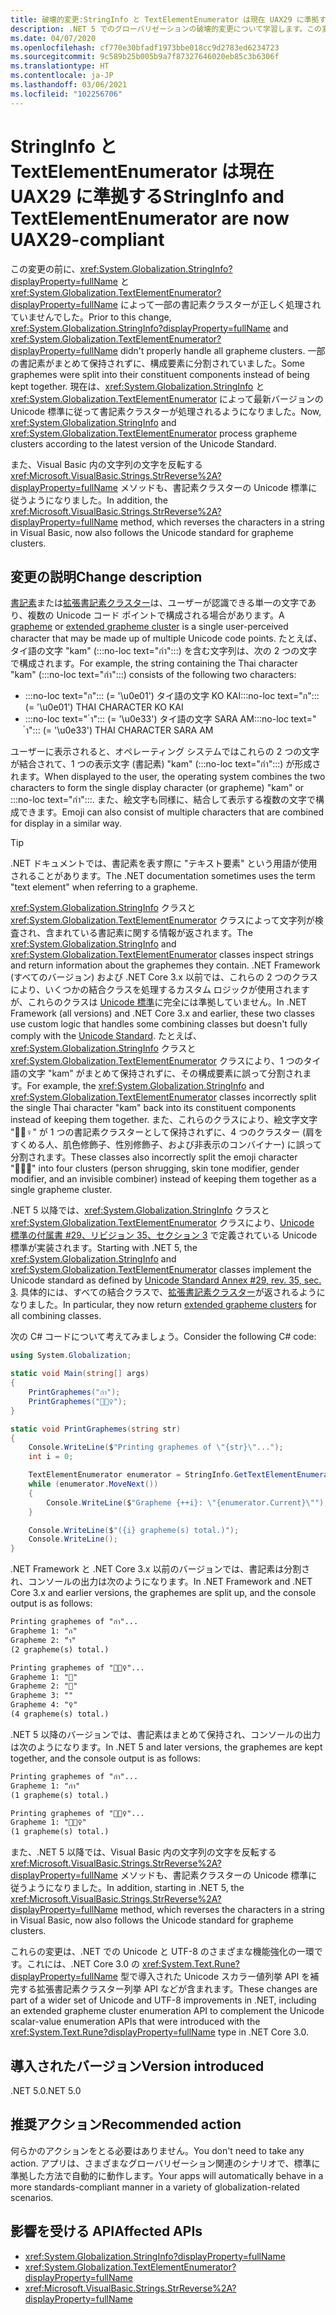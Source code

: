 ```yaml
---
title: 破壊的変更:StringInfo と TextElementEnumerator は現在 UAX29 に準拠する
description: .NET 5 でのグローバリゼーションの破壊的変更について学習します。この変更後、StringInfo と TextElementEnumerator により、最新バージョンの Unicode 標準に従って書記素クラスターが処理されるようになりました。
ms.date: 04/07/2020
ms.openlocfilehash: cf770e30bfadf1973bbe018cc9d2783ed6234723
ms.sourcegitcommit: 9c589b25b005b9a7f87327646020eb85c3b6306f
ms.translationtype: HT
ms.contentlocale: ja-JP
ms.lasthandoff: 03/06/2021
ms.locfileid: "102256706"
---
```

# <a name="stringinfo-and-textelementenumerator-are-now-uax29-compliant"></a><span data-ttu-id="a8c2b-103">StringInfo と TextElementEnumerator は現在 UAX29 に準拠する</span><span class="sxs-lookup"><span data-stu-id="a8c2b-103">StringInfo and TextElementEnumerator are now UAX29-compliant</span></span>

<span data-ttu-id="a8c2b-104">この変更の前に、<xref:System.Globalization.StringInfo?displayProperty=fullName> と <xref:System.Globalization.TextElementEnumerator?displayProperty=fullName> によって一部の書記素クラスターが正しく処理されていませんでした。</span><span class="sxs-lookup"><span data-stu-id="a8c2b-104">Prior to this change, <xref:System.Globalization.StringInfo?displayProperty=fullName> and <xref:System.Globalization.TextElementEnumerator?displayProperty=fullName> didn't properly handle all grapheme clusters.</span></span> <span data-ttu-id="a8c2b-105">一部の書記素がまとめて保持されずに、構成要素に分割されていました。</span><span class="sxs-lookup"><span data-stu-id="a8c2b-105">Some graphemes were split into their constituent components instead of being kept together.</span></span> <span data-ttu-id="a8c2b-106">現在は、<xref:System.Globalization.StringInfo> と <xref:System.Globalization.TextElementEnumerator> によって最新バージョンの Unicode 標準に従って書記素クラスターが処理されるようになりました。</span><span class="sxs-lookup"><span data-stu-id="a8c2b-106">Now, <xref:System.Globalization.StringInfo> and <xref:System.Globalization.TextElementEnumerator> process grapheme clusters according to the latest version of the Unicode Standard.</span></span>

<span data-ttu-id="a8c2b-107">また、Visual Basic 内の文字列の文字を反転する <xref:Microsoft.VisualBasic.Strings.StrReverse%2A?displayProperty=fullName> メソッドも、書記素クラスターの Unicode 標準に従うようになりました。</span><span class="sxs-lookup"><span data-stu-id="a8c2b-107">In addition, the <xref:Microsoft.VisualBasic.Strings.StrReverse%2A?displayProperty=fullName> method, which reverses the characters in a string in Visual Basic, now also follows the Unicode standard for grapheme clusters.</span></span>

## <a name="change-description"></a><span data-ttu-id="a8c2b-108">変更の説明</span><span class="sxs-lookup"><span data-stu-id="a8c2b-108">Change description</span></span>

<span data-ttu-id="a8c2b-109">[書記素](https://www.unicode.org/glossary/#grapheme)または[拡張書記素クラスター](https://www.unicode.org/glossary/#extended_grapheme_cluster)は、ユーザーが認識できる単一の文字であり、複数の Unicode コード ポイントで構成される場合があります。</span><span class="sxs-lookup"><span data-stu-id="a8c2b-109">A [grapheme](https://www.unicode.org/glossary/#grapheme) or [extended grapheme cluster](https://www.unicode.org/glossary/#extended_grapheme_cluster) is a single user-perceived character that may be made up of multiple Unicode code points.</span></span> <span data-ttu-id="a8c2b-110">たとえば、タイ語の文字 "kam" (:::no-loc text="กำ":::) を含む文字列は、次の 2 つの文字で構成されます。</span><span class="sxs-lookup"><span data-stu-id="a8c2b-110">For example, the string containing the Thai character "kam" (:::no-loc text="กำ":::) consists of the following two characters:</span></span>

- <span data-ttu-id="a8c2b-111">:::no-loc text="ก"::: (= '\u0e01') タイ語の文字 KO KAI</span><span class="sxs-lookup"><span data-stu-id="a8c2b-111">:::no-loc text="ก"::: (= '\u0e01') THAI CHARACTER KO KAI</span></span>
- <span data-ttu-id="a8c2b-112">:::no-loc text=" ำ"::: (= '\u0e33') タイ語の文字 SARA AM</span><span class="sxs-lookup"><span data-stu-id="a8c2b-112">:::no-loc text=" ำ"::: (= '\u0e33') THAI CHARACTER SARA AM</span></span>

<span data-ttu-id="a8c2b-113">ユーザーに表示されると、オペレーティング システムではこれらの 2 つの文字が結合されて、1 つの表示文字 (書記素) "kam" (:::no-loc text="กำ":::) が形成されます。</span><span class="sxs-lookup"><span data-stu-id="a8c2b-113">When displayed to the user, the operating system combines the two characters to form the single display character (or grapheme) "kam" or :::no-loc text="กำ":::.</span></span> <span data-ttu-id="a8c2b-114">また、絵文字も同様に、結合して表示する複数の文字で構成できます。</span><span class="sxs-lookup"><span data-stu-id="a8c2b-114">Emoji can also consist of multiple characters that are combined for display in a similar way.</span></span>

> [!TIP]
> <span data-ttu-id="a8c2b-115">.NET ドキュメントでは、書記素を表す際に "テキスト要素" という用語が使用されることがあります。</span><span class="sxs-lookup"><span data-stu-id="a8c2b-115">The .NET documentation sometimes uses the term "text element" when referring to a grapheme.</span></span>

<span data-ttu-id="a8c2b-116"><xref:System.Globalization.StringInfo> クラスと <xref:System.Globalization.TextElementEnumerator> クラスによって文字列が検査され、含まれている書記素に関する情報が返されます。</span><span class="sxs-lookup"><span data-stu-id="a8c2b-116">The <xref:System.Globalization.StringInfo> and <xref:System.Globalization.TextElementEnumerator> classes inspect strings and return information about the graphemes they contain.</span></span> <span data-ttu-id="a8c2b-117">.NET Framework (すべてのバージョン) および .NET Core 3.x 以前では、これらの 2 つのクラスにより、いくつかの結合クラスを処理するカスタム ロジックが使用されますが、これらのクラスは [Unicode 標準](https://www.unicode.org/reports/tr29/tr29-35.html#Grapheme_Cluster_Boundaries)に完全には準拠していません。</span><span class="sxs-lookup"><span data-stu-id="a8c2b-117">In .NET Framework (all versions) and .NET Core 3.x and earlier, these two classes use custom logic that handles some combining classes but doesn't fully comply with the [Unicode Standard](https://www.unicode.org/reports/tr29/tr29-35.html#Grapheme_Cluster_Boundaries).</span></span> <span data-ttu-id="a8c2b-118">たとえば、<xref:System.Globalization.StringInfo> クラスと <xref:System.Globalization.TextElementEnumerator> クラスにより、1 つのタイ語の文字 "kam" がまとめて保持されずに、その構成要素に誤って分割されます。</span><span class="sxs-lookup"><span data-stu-id="a8c2b-118">For example, the <xref:System.Globalization.StringInfo> and <xref:System.Globalization.TextElementEnumerator> classes incorrectly split the single Thai character "kam" back into its constituent components instead of keeping them together.</span></span> <span data-ttu-id="a8c2b-119">また、これらのクラスにより、絵文字文字 "🤷🏽♀️" が 1 つの書記素クラスターとして保持されずに、4 つのクラスター (肩をすくめる人、肌色修飾子、性別修飾子、および非表示のコンバイナー) に誤って分割されます。</span><span class="sxs-lookup"><span data-stu-id="a8c2b-119">These classes also incorrectly split the emoji character "🤷🏽‍♀️" into four clusters (person shrugging, skin tone modifier, gender modifier, and an invisible combiner) instead of keeping them together as a single grapheme cluster.</span></span>

<span data-ttu-id="a8c2b-120">.NET 5 以降では、<xref:System.Globalization.StringInfo> クラスと <xref:System.Globalization.TextElementEnumerator> クラスにより、[Unicode 標準の付属書 \#29、リビジョン 35、セクション 3](https://www.unicode.org/reports/tr29/tr29-35.html) で定義されている Unicode 標準が実装されます。</span><span class="sxs-lookup"><span data-stu-id="a8c2b-120">Starting with .NET 5, the <xref:System.Globalization.StringInfo> and <xref:System.Globalization.TextElementEnumerator> classes implement the Unicode standard as defined by [Unicode Standard Annex \#29, rev. 35, sec. 3](https://www.unicode.org/reports/tr29/tr29-35.html).</span></span> <span data-ttu-id="a8c2b-121">具体的には、すべての結合クラスで、[拡張書記素クラスター](https://www.unicode.org/glossary/#extended_grapheme_cluster)が返されるようになりました。</span><span class="sxs-lookup"><span data-stu-id="a8c2b-121">In particular, they now return [extended grapheme clusters](https://www.unicode.org/glossary/#extended_grapheme_cluster) for all combining classes.</span></span>

<span data-ttu-id="a8c2b-122">次の C# コードについて考えてみましょう。</span><span class="sxs-lookup"><span data-stu-id="a8c2b-122">Consider the following C# code:</span></span>

```csharp
using System.Globalization;

static void Main(string[] args)
{
    PrintGraphemes("กำ");
    PrintGraphemes("🤷🏽‍♀️");
}

static void PrintGraphemes(string str)
{
    Console.WriteLine($"Printing graphemes of \"{str}\"...");
    int i = 0;

    TextElementEnumerator enumerator = StringInfo.GetTextElementEnumerator(str);
    while (enumerator.MoveNext())
    {
        Console.WriteLine($"Grapheme {++i}: \"{enumerator.Current}\"");
    }

    Console.WriteLine($"({i} grapheme(s) total.)");
    Console.WriteLine();
}
```

<span data-ttu-id="a8c2b-123">.NET Framework と .NET Core 3.x 以前のバージョンでは、書記素は分割され、コンソールの出力は次のようになります。</span><span class="sxs-lookup"><span data-stu-id="a8c2b-123">In .NET Framework and .NET Core 3.x and earlier versions, the graphemes are split up, and the console output is as follows:</span></span>

```txt
Printing graphemes of "กำ"...
Grapheme 1: "ก"
Grapheme 2: "ำ"
(2 grapheme(s) total.)

Printing graphemes of "🤷🏽‍♀️"...
Grapheme 1: "🤷"
Grapheme 2: "🏽"
Grapheme 3: "‍"
Grapheme 4: "♀️"
(4 grapheme(s) total.)
```

<span data-ttu-id="a8c2b-124">.NET 5 以降のバージョンでは、書記素はまとめて保持され、コンソールの出力は次のようになります。</span><span class="sxs-lookup"><span data-stu-id="a8c2b-124">In .NET 5 and later versions, the graphemes are kept together, and the console output is as follows:</span></span>

```txt
Printing graphemes of "กำ"...
Grapheme 1: "กำ"
(1 grapheme(s) total.)

Printing graphemes of "🤷🏽‍♀️"...
Grapheme 1: "🤷🏽‍♀️"
(1 grapheme(s) total.)
```

<span data-ttu-id="a8c2b-125">また、.NET 5 以降では、Visual Basic 内の文字列の文字を反転する <xref:Microsoft.VisualBasic.Strings.StrReverse%2A?displayProperty=fullName> メソッドも、書記素クラスターの Unicode 標準に従うようになりました。</span><span class="sxs-lookup"><span data-stu-id="a8c2b-125">In addition, starting in .NET 5, the <xref:Microsoft.VisualBasic.Strings.StrReverse%2A?displayProperty=fullName> method, which reverses the characters in a string in Visual Basic, now also follows the Unicode standard for grapheme clusters.</span></span>

<span data-ttu-id="a8c2b-126">これらの変更は、.NET での Unicode と UTF-8 のさまざまな機能強化の一環です。これには、.NET Core 3.0 の <xref:System.Text.Rune?displayProperty=fullName> 型で導入された Unicode スカラー値列挙 API を補完する拡張書記素クラスター列挙 API などが含まれます。</span><span class="sxs-lookup"><span data-stu-id="a8c2b-126">These changes are part of a wider set of Unicode and UTF-8 improvements in .NET, including an extended grapheme cluster enumeration API to complement the Unicode scalar-value enumeration APIs that were introduced with the <xref:System.Text.Rune?displayProperty=fullName> type in .NET Core 3.0.</span></span>

## <a name="version-introduced"></a><span data-ttu-id="a8c2b-127">導入されたバージョン</span><span class="sxs-lookup"><span data-stu-id="a8c2b-127">Version introduced</span></span>

<span data-ttu-id="a8c2b-128">.NET 5.0</span><span class="sxs-lookup"><span data-stu-id="a8c2b-128">.NET 5.0</span></span>

## <a name="recommended-action"></a><span data-ttu-id="a8c2b-129">推奨アクション</span><span class="sxs-lookup"><span data-stu-id="a8c2b-129">Recommended action</span></span>

<span data-ttu-id="a8c2b-130">何らかのアクションをとる必要はありません。</span><span class="sxs-lookup"><span data-stu-id="a8c2b-130">You don't need to take any action.</span></span> <span data-ttu-id="a8c2b-131">アプリは、さまざまなグローバリゼーション関連のシナリオで、標準に準拠した方法で自動的に動作します。</span><span class="sxs-lookup"><span data-stu-id="a8c2b-131">Your apps will automatically behave in a more standards-compliant manner in a variety of globalization-related scenarios.</span></span>

## <a name="affected-apis"></a><span data-ttu-id="a8c2b-132">影響を受ける API</span><span class="sxs-lookup"><span data-stu-id="a8c2b-132">Affected APIs</span></span>

- <xref:System.Globalization.StringInfo?displayProperty=fullName>
- <xref:System.Globalization.TextElementEnumerator?displayProperty=fullName>
- <xref:Microsoft.VisualBasic.Strings.StrReverse%2A?displayProperty=fullName>

<!--

### Affected APIs

- `T:System.Globalization.StringInfo`
- `T:System.Globalization.TextElementEnumerator`
- `Overload:Microsoft.VisualBasic.Strings.StrReverse`

### Category

Globalization

-->
